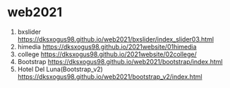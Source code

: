 # web2021
1. bxslider https://dksxogus98.github.io/web2021/bxslider/index_slider03.html
2. himedia https://dksxogus98.github.io/2021website/01himedia            
3. college  https://dksxogus98.github.io/2021website/02college/  
4. Bootstrap https://dksxogus98.github.io/web2021/bootstrap/index.html
5. Hotel Del Luna(Bootstrap_v2) https://dksxogus98.github.io/web2021/bootstrap_v2/index.html
